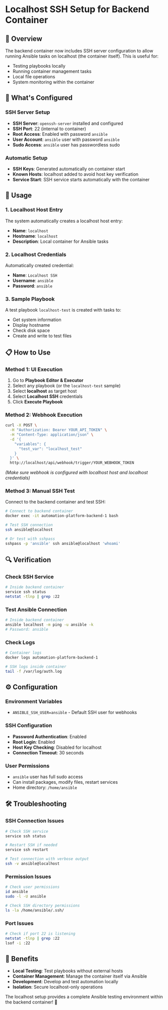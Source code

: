 # Localhost SSH Setup for Backend Container

## 🎯 Overview

The backend container now includes SSH server configuration to allow running Ansible tasks on localhost (the container itself). This is useful for:

- Testing playbooks locally
- Running container management tasks
- Local file operations
- System monitoring within the container

## 🔧 What's Configured

### **SSH Server Setup**
- **SSH Server**: `openssh-server` installed and configured
- **SSH Port**: 22 (internal to container)
- **Root Access**: Enabled with password `ansible`
- **User Account**: `ansible` user with password `ansible`
- **Sudo Access**: `ansible` user has passwordless sudo

### **Automatic Setup**
- **SSH Keys**: Generated automatically on container start
- **Known Hosts**: localhost added to avoid host key verification
- **Service Start**: SSH service starts automatically with the container

## 🚀 Usage

### **1. Localhost Host Entry**
The system automatically creates a localhost host entry:
- **Name**: `localhost`
- **Hostname**: `localhost`
- **Description**: Local container for Ansible tasks

### **2. Localhost Credentials**
Automatically created credential:
- **Name**: `Localhost SSH`
- **Username**: `ansible`
- **Password**: `ansible`

### **3. Sample Playbook**
A test playbook `localhost-test` is created with tasks to:
- Get system information
- Display hostname
- Check disk space
- Create and write to test files

## 📋 How to Use

### **Method 1: UI Execution**
1. Go to **Playbook Editor & Executor**
2. Select any playbook (or the `localhost-test` sample)
3. Select **localhost** as target host
4. Select **Localhost SSH** credentials
5. Click **Execute Playbook**

### **Method 2: Webhook Execution**
```bash
curl -X POST \
  -H "Authorization: Bearer YOUR_API_TOKEN" \
  -H "Content-Type: application/json" \
  -d '{
    "variables": {
      "test_var": "localhost_test"
    }
  }' \
  http://localhost/api/webhook/trigger/YOUR_WEBHOOK_TOKEN
```
*(Make sure webhook is configured with localhost host and localhost credentials)*

### **Method 3: Manual SSH Test**
Connect to the backend container and test SSH:
```bash
# Connect to backend container
docker exec -it automation-platform-backend-1 bash

# Test SSH connection
ssh ansible@localhost

# Or test with sshpass
sshpass -p 'ansible' ssh ansible@localhost 'whoami'
```

## 🔍 Verification

### **Check SSH Service**
```bash
# Inside backend container
service ssh status
netstat -tlnp | grep :22
```

### **Test Ansible Connection**
```bash
# Inside backend container
ansible localhost -m ping -u ansible -k
# Password: ansible
```

### **Check Logs**
```bash
# Container logs
docker logs automation-platform-backend-1

# SSH logs inside container
tail -f /var/log/auth.log
```

## ⚙️ Configuration

### **Environment Variables**
- `ANSIBLE_SSH_USER=ansible` - Default SSH user for webhooks

### **SSH Configuration**
- **Password Authentication**: Enabled
- **Root Login**: Enabled
- **Host Key Checking**: Disabled for localhost
- **Connection Timeout**: 30 seconds

### **User Permissions**
- `ansible` user has full sudo access
- Can install packages, modify files, restart services
- Home directory: `/home/ansible`

## 🛠️ Troubleshooting

### **SSH Connection Issues**
```bash
# Check SSH service
service ssh status

# Restart SSH if needed
service ssh restart

# Test connection with verbose output
ssh -v ansible@localhost
```

### **Permission Issues**
```bash
# Check user permissions
id ansible
sudo -l -U ansible

# Check SSH directory permissions
ls -la /home/ansible/.ssh/
```

### **Port Issues**
```bash
# Check if port 22 is listening
netstat -tlnp | grep :22
lsof -i :22
```

## 🎉 Benefits

- **Local Testing**: Test playbooks without external hosts
- **Container Management**: Manage the container itself via Ansible
- **Development**: Develop and test automation locally
- **Isolation**: Secure localhost-only operations

The localhost setup provides a complete Ansible testing environment within the backend container! 🚀
